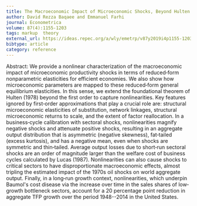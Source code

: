 ```yaml
---
title: The Macroeconomic Impact of Microeconomic Shocks, Beyond Hulten's Theorem
author: David Rezza Baqaee and Emmanuel Farhi
journal: Econometrica
volume: 87(4):1155-1203
tags: markup  theory
external_url: https://ideas.repec.org/a/wly/emetrp/v87y2019i4p1155-1203.html
bibtype: article
category: reference
---
```

Abstract: We provide a nonlinear characterization of the macroeconomic impact of microeconomic productivity shocks in terms of reduced‐form nonparametric elasticities for efficient economies. We also show how microeconomic parameters are mapped to these reduced‐form general equilibrium elasticities. In this sense, we extend the foundational theorem of Hulten (1978) beyond the first order to capture nonlinearities. Key features ignored by first‐order approximations that play a crucial role are: structural microeconomic elasticities of substitution, network linkages, structural microeconomic returns to scale, and the extent of factor reallocation. In a business‐cycle calibration with sectoral shocks, nonlinearities magnify negative shocks and attenuate positive shocks, resulting in an aggregate output distribution that is asymmetric (negative skewness), fat‐tailed (excess kurtosis), and has a negative mean, even when shocks are symmetric and thin‐tailed. Average output losses due to short‐run sectoral shocks are an order of magnitude larger than the welfare cost of business cycles calculated by Lucas (1987). Nonlinearities can also cause shocks to critical sectors to have disproportionate macroeconomic effects, almost tripling the estimated impact of the 1970s oil shocks on world aggregate output. Finally, in a long‐run growth context, nonlinearities, which underpin Baumol's cost disease via the increase over time in the sales shares of low‐growth bottleneck sectors, account for a 20 percentage point reduction in aggregate TFP growth over the period 1948--2014 in the United States.

